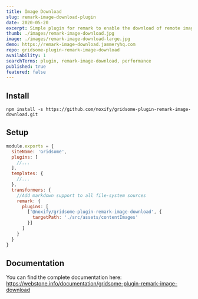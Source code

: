 ```yaml
---
title: Image Download
slug: remark-image-download-plugin
date: 2020-05-20
excerpt: Simple plugin for remark to enable the download of remote images.
thumb: ./images/remark-image-download.jpg
image: ./images/remark-image-download-large.jpg
demo: https://remark-image-download.jammeryhq.com
repo: gridsome-plugin-remark-image-download
availability: 1
searchTerms: plugin, remark-image-download, performance
published: true
featured: false
---
```

## Install

```
npm install -s https://github.com/noxify/gridsome-plugin-remark-image-download.git

```

## Setup

```js
module.exports = {
  siteName: 'Gridsome',
  plugins: [
    //...
  ],
  templates: {
    //...
  },
  transformers: {
    //Add markdown support to all file-system sources
    remark: {
      plugins: [
        ['@noxify/gridsome-plugin-remark-image-download', {
          targetPath: './src/assets/contentImages'
        }]
      ]
    }
  }
}

```

## Documentation

You can find the complete documentation here: https://webstone.info/documentation/gridsome-plugin-remark-image-download
